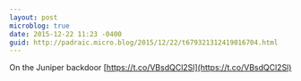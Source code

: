 ```yaml
---
layout: post
microblog: true
date: 2015-12-22 11:23 -0400
guid: http://padraic.micro.blog/2015/12/22/t679321312419016704.html
---
```

On the Juniper backdoor [https://t.co/VBsdQCl2Sl](https://t.co/VBsdQCl2Sl)
